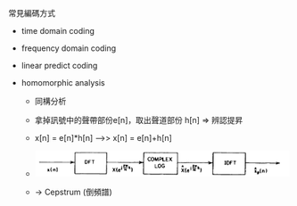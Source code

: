 常見編碼方式

* time domain coding
* frequency domain coding
* linear predict coding
* homomorphic analysis

  * 同構分析
  * 拿掉訊號中的聲帶部份e\[n\]，取出聲道部份 h\[n\] =&gt; 辨認提昇

  * x\[n\] = e\[n\]\*h\[n\] --&gt;&gt; x\[n\] = e\[n\]+h\[n\]

  * ![](/assets/homomorphic-analysis.png)

  * -&gt; Cepstrum \(倒頻譜\)



